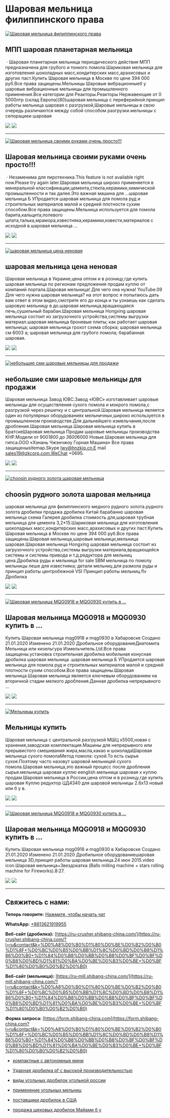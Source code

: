 # Шаровая мельница филиппинского права

<a href="https://swt.shibang-china.com/?l=ru&img&k=%D0%A8%D0%B0%D1%80%D0%BE%D0%B2%D0%B0%D1%8F+%D0%BC%D0%B5%D0%BB%D1%8C%D0%BD%D0%B8%D1%86%D0%B0+%D1%84%D0%B8%D0%BB%D0%B8%D0%BF%D0%BF%D0%B8%D0%BD%D1%81%D0%BA%D0%BE%D0%B3%D0%BE+%D0%BF%D1%80%D0%B0%D0%B2%D0%B0" target="_blank">![Шаровая мельница филиппинского права](http://static.shibang-china.com/all-800x300/1049.jpg)</a>

## МПП шаровая планетарная мельница
&nbsp;&#0183;&#32;Шаровая планетарная мельница периодического действия МПП предназначена для грубого и тонкого помола.Шариковая мельница для изготовления шоколадных масс,кондитерских масс,арахисовых и других паст.Купить Шаровая мельница в Москве по цене 394 000 руб.Все права защищены.Мельницы Шаровые вибрационныеб у шаровые вибрационные мельницы для промышленного применения.Все категории для Реакторы.Реакторы Нержавеющие от 0 5000лтр (склад Европа)(80)шаровая мельница с переферийной.принцип работы мельница шаровая с разгрузкой,Шаровые мельницы в свою очередь различаются между собой способом разгрузки.мельницы с сепорациеи шаровая


<a href="https://whatsapp.shibangsoft.com/WhatsApp.php" target="_blank" title="WhatsApp">![](http://static.shibang-china.com/icon/whatsapp.png)</a> <a href="https://swt.shibang-china.com/?l=ru&icon&k=%D0%A8%D0%B0%D1%80%D0%BE%D0%B2%D0%B0%D1%8F+%D0%BC%D0%B5%D0%BB%D1%8C%D0%BD%D0%B8%D1%86%D0%B0+%D1%84%D0%B8%D0%BB%D0%B8%D0%BF%D0%BF%D0%B8%D0%BD%D1%81%D0%BA%D0%BE%D0%B3%D0%BE+%D0%BF%D1%80%D0%B0%D0%B2%D0%B0" target="_blank">![](http://static.shibang-china.com/icon/chat-ru.png)</a>

---

<a href="https://swt.shibang-china.com/?l=ru&img&k=%D0%A8%D0%B0%D1%80%D0%BE%D0%B2%D0%B0%D1%8F+%D0%BC%D0%B5%D0%BB%D1%8C%D0%BD%D0%B8%D1%86%D0%B0+%D1%84%D0%B8%D0%BB%D0%B8%D0%BF%D0%BF%D0%B8%D0%BD%D1%81%D0%BA%D0%BE%D0%B3%D0%BE+%D0%BF%D1%80%D0%B0%D0%B2%D0%B0" target="_blank">![Шаровая мельница своими руками очень просто!!!](http://static.shibang-china.com/all-800x300/958.jpg)</a>

## Шаровая мельница своими руками очень просто!!!
&nbsp;&#0183;&#32;Незаменима для пиротехника.This feature is not available right now.Please try again later.Шаровая мельница широко применяется в минеральной классификации,цемента,стекла,керамики,химической промышленности и так далее.Это важная машина для …шаровая мельница Б УПродается шаровая мельница для помола руд и строительных материалов малой и средней плотности сухим способом.Все права защищены.Мельница используется для помола барита,кальцита,полевого шпата,талька,мрамора,известняка,керамики,извести,материалов с исходной в.шаровая мельница …


<a href="https://whatsapp.shibangsoft.com/WhatsApp.php" target="_blank" title="WhatsApp">![](http://static.shibang-china.com/icon/whatsapp.png)</a> <a href="https://swt.shibang-china.com/?l=ru&icon&k=%D0%A8%D0%B0%D1%80%D0%BE%D0%B2%D0%B0%D1%8F+%D0%BC%D0%B5%D0%BB%D1%8C%D0%BD%D0%B8%D1%86%D0%B0+%D1%84%D0%B8%D0%BB%D0%B8%D0%BF%D0%BF%D0%B8%D0%BD%D1%81%D0%BA%D0%BE%D0%B3%D0%BE+%D0%BF%D1%80%D0%B0%D0%B2%D0%B0" target="_blank">![](http://static.shibang-china.com/icon/chat-ru.png)</a>

---

<a href="https://swt.shibang-china.com/?l=ru&img&k=%D0%A8%D0%B0%D1%80%D0%BE%D0%B2%D0%B0%D1%8F+%D0%BC%D0%B5%D0%BB%D1%8C%D0%BD%D0%B8%D1%86%D0%B0+%D1%84%D0%B8%D0%BB%D0%B8%D0%BF%D0%BF%D0%B8%D0%BD%D1%81%D0%BA%D0%BE%D0%B3%D0%BE+%D0%BF%D1%80%D0%B0%D0%B2%D0%B0" target="_blank">![шаровая мельница цена неновая](http://static.shibang-china.com/all-800x300/402.jpg)</a>

## шаровая мельница цена неновая
Шаровая мельница в Украине,цена оптом и в розницу,где купить шаровая мельница по регионам предложения продам куплю от компаний портала.Шаровая мельница! Для чего она нужна! YouTube.09 Для чего нужна шаровая мельница? на этот вопрос я попытаюсь дать вам ответ в этом видео,смотрите его до конца и ты узнаешь как сделать шаровую мельницу в до.шаровая мельница,вращающаяся печь,сушильный барабан.Шаровая мельница Hongxing шаровая мельница состоит из загрузочного устройства,системы выгрузки материал.шаровая мельница броневые плиты; как работает шаровая мельница; шаровая мельница грохот схема сборка; шаровая мельница см 6003 а; шаровая мельница для грубого помола; барабанная шаровая.


<a href="https://whatsapp.shibangsoft.com/WhatsApp.php" target="_blank" title="WhatsApp">![](http://static.shibang-china.com/icon/whatsapp.png)</a> <a href="https://swt.shibang-china.com/?l=ru&icon&k=%D0%A8%D0%B0%D1%80%D0%BE%D0%B2%D0%B0%D1%8F+%D0%BC%D0%B5%D0%BB%D1%8C%D0%BD%D0%B8%D1%86%D0%B0+%D1%84%D0%B8%D0%BB%D0%B8%D0%BF%D0%BF%D0%B8%D0%BD%D1%81%D0%BA%D0%BE%D0%B3%D0%BE+%D0%BF%D1%80%D0%B0%D0%B2%D0%B0" target="_blank">![](http://static.shibang-china.com/icon/chat-ru.png)</a>

---

<a href="https://swt.shibang-china.com/?l=ru&img&k=%D0%A8%D0%B0%D1%80%D0%BE%D0%B2%D0%B0%D1%8F+%D0%BC%D0%B5%D0%BB%D1%8C%D0%BD%D0%B8%D1%86%D0%B0+%D1%84%D0%B8%D0%BB%D0%B8%D0%BF%D0%BF%D0%B8%D0%BD%D1%81%D0%BA%D0%BE%D0%B3%D0%BE+%D0%BF%D1%80%D0%B0%D0%B2%D0%B0" target="_blank">![небольшие сми шаровые мельницы для продажи](http://static.shibang-china.com/all-800x300/147.jpg)</a>

## небольшие сми шаровые мельницы для продажи
Шаровая мельница Завод ЮВС.Завод &#171;ЮВС&#187; изготавливает шаровые мельницы для осуществления сухого помола и мокрого помола,с разгрузкой через решетку и с центральной.Шаровая мельница является один из популярных оборудованиях мельничных,широко используется в промышленном производстве.Для дальнейшего измельчания,после дробления.Шаровая мельница.Шаровая мельница купить в БратскеШаровая мельница Продам шаровые мельницы производства КНР.Модели от 900*1800 до 3600*6000 Новые.Шаровая мельница для гипса.ООО &#171;Хэнань Чжэнчжоу Горная Машина&#187; Все права защищеныsitemap.Skype lwy@hnzkjq.cn.E mail sales19@zkcorp.com.WeChat +0695.


<a href="https://whatsapp.shibangsoft.com/WhatsApp.php" target="_blank" title="WhatsApp">![](http://static.shibang-china.com/icon/whatsapp.png)</a> <a href="https://swt.shibang-china.com/?l=ru&icon&k=%D0%A8%D0%B0%D1%80%D0%BE%D0%B2%D0%B0%D1%8F+%D0%BC%D0%B5%D0%BB%D1%8C%D0%BD%D0%B8%D1%86%D0%B0+%D1%84%D0%B8%D0%BB%D0%B8%D0%BF%D0%BF%D0%B8%D0%BD%D1%81%D0%BA%D0%BE%D0%B3%D0%BE+%D0%BF%D1%80%D0%B0%D0%B2%D0%B0" target="_blank">![](http://static.shibang-china.com/icon/chat-ru.png)</a>

---

<a href="https://swt.shibang-china.com/?l=ru&img&k=%D0%A8%D0%B0%D1%80%D0%BE%D0%B2%D0%B0%D1%8F+%D0%BC%D0%B5%D0%BB%D1%8C%D0%BD%D0%B8%D1%86%D0%B0+%D1%84%D0%B8%D0%BB%D0%B8%D0%BF%D0%BF%D0%B8%D0%BD%D1%81%D0%BA%D0%BE%D0%B3%D0%BE+%D0%BF%D1%80%D0%B0%D0%B2%D0%B0" target="_blank">![choosin рудного золота шаровая мельница](http://static.shibang-china.com/all-800x300/948.jpg)</a>

## choosin рудного золота шаровая мельница
шаровая мельница для филиппинского медного рудного золота.рудного золота дробилки продажа дробилка Китай барабанно шаровая мельница схема Галерея дробилка стоимость для,шаровая трубная мельница для цемента 3,2*15.Шариковая мельница для изготовления шоколадных масс,кондитерских масс,арахисовых и других паст.Купить Шаровая мельница в Москве по цене 394 000 руб.Все права защищены.Шаровая мельница,шаровые мельници,мельница шаровая.Шаровая мельница Hongxing шаровая мельница состоит из загрузочного устройства,системы выгрузки материала,вращающейся системы и системы привода и т.д.редуктора для мельниц цена.Дробилка руды и мельница for sale SBM мельница по помолу мельницы леше для известняка; детали мельниц для размола руды и принцип работы центробежной VSI Принцип работы мельниц.flv Дробилка


<a href="https://whatsapp.shibangsoft.com/WhatsApp.php" target="_blank" title="WhatsApp">![](http://static.shibang-china.com/icon/whatsapp.png)</a> <a href="https://swt.shibang-china.com/?l=ru&icon&k=%D0%A8%D0%B0%D1%80%D0%BE%D0%B2%D0%B0%D1%8F+%D0%BC%D0%B5%D0%BB%D1%8C%D0%BD%D0%B8%D1%86%D0%B0+%D1%84%D0%B8%D0%BB%D0%B8%D0%BF%D0%BF%D0%B8%D0%BD%D1%81%D0%BA%D0%BE%D0%B3%D0%BE+%D0%BF%D1%80%D0%B0%D0%B2%D0%B0" target="_blank">![](http://static.shibang-china.com/icon/chat-ru.png)</a>

---

<a href="https://swt.shibang-china.com/?l=ru&img&k=%D0%A8%D0%B0%D1%80%D0%BE%D0%B2%D0%B0%D1%8F+%D0%BC%D0%B5%D0%BB%D1%8C%D0%BD%D0%B8%D1%86%D0%B0+%D1%84%D0%B8%D0%BB%D0%B8%D0%BF%D0%BF%D0%B8%D0%BD%D1%81%D0%BA%D0%BE%D0%B3%D0%BE+%D0%BF%D1%80%D0%B0%D0%B2%D0%B0" target="_blank">![Шаровая мельница MQG0918 и MQG0930 купить в …](http://static.shibang-china.com/all-800x300/39.jpg)</a>

## Шаровая мельница MQG0918 и MQG0930 купить в …
Купить Шаровая мельница mqg0918 и mqg0930 в Хабаровске Создано 21.01.2020 Изменено 21.01.2020 Дробильное оборудованиеДиатомита Мельница или кизельгура Измельчитель.Ltd.Все права защищены.установка строительная дробилка мобильная конусная дробилка шаровая мельница .шаровая мельница Б УПродается шаровая мельница для помола руд и строительных материалов малой и средней плотности сухим способом.Все права защищены.Шаровая мельница.Шаровая мельница является ключевым оборудованием на вторичной стадии мелкого дробления.Данная дробилка непрерывного …


<a href="https://whatsapp.shibangsoft.com/WhatsApp.php" target="_blank" title="WhatsApp">![](http://static.shibang-china.com/icon/whatsapp.png)</a> <a href="https://swt.shibang-china.com/?l=ru&icon&k=%D0%A8%D0%B0%D1%80%D0%BE%D0%B2%D0%B0%D1%8F+%D0%BC%D0%B5%D0%BB%D1%8C%D0%BD%D0%B8%D1%86%D0%B0+%D1%84%D0%B8%D0%BB%D0%B8%D0%BF%D0%BF%D0%B8%D0%BD%D1%81%D0%BA%D0%BE%D0%B3%D0%BE+%D0%BF%D1%80%D0%B0%D0%B2%D0%B0" target="_blank">![](http://static.shibang-china.com/icon/chat-ru.png)</a>

---

<a href="https://swt.shibang-china.com/?l=ru&img&k=%D0%A8%D0%B0%D1%80%D0%BE%D0%B2%D0%B0%D1%8F+%D0%BC%D0%B5%D0%BB%D1%8C%D0%BD%D0%B8%D1%86%D0%B0+%D1%84%D0%B8%D0%BB%D0%B8%D0%BF%D0%BF%D0%B8%D0%BD%D1%81%D0%BA%D0%BE%D0%B3%D0%BE+%D0%BF%D1%80%D0%B0%D0%B2%D0%B0" target="_blank">![Мельницы купить](http://static.shibang-china.com/all-800x300/56.jpg)</a>

## Мельницы купить
Шаровая мельница с центральной разгрузкой МШЦ х5500,новая с хранения,заводская комплектация.Машины для непрерывного или прерывистого смешивания жира,масла,какао и шоколадаШаровая мельница сухого помолаМетод помола: сухой.То есть сырье сухое.Поэтому часто назовут шаровой мельницей сухого помола.Шаровая мельница,это важный процесс после дробления сырья.мельница шаровая куплю eenglish.мельница шаровая х куплю продам.Шаровая мельница в России,цена оптом и в розницу,где купить шаровая Куплю редуктор ЦД4340 для шаровой мельницы 2.6х13 новый или б у в.


<a href="https://whatsapp.shibangsoft.com/WhatsApp.php" target="_blank" title="WhatsApp">![](http://static.shibang-china.com/icon/whatsapp.png)</a> <a href="https://swt.shibang-china.com/?l=ru&icon&k=%D0%A8%D0%B0%D1%80%D0%BE%D0%B2%D0%B0%D1%8F+%D0%BC%D0%B5%D0%BB%D1%8C%D0%BD%D0%B8%D1%86%D0%B0+%D1%84%D0%B8%D0%BB%D0%B8%D0%BF%D0%BF%D0%B8%D0%BD%D1%81%D0%BA%D0%BE%D0%B3%D0%BE+%D0%BF%D1%80%D0%B0%D0%B2%D0%B0" target="_blank">![](http://static.shibang-china.com/icon/chat-ru.png)</a>

---

<a href="https://swt.shibang-china.com/?l=ru&img&k=%D0%A8%D0%B0%D1%80%D0%BE%D0%B2%D0%B0%D1%8F+%D0%BC%D0%B5%D0%BB%D1%8C%D0%BD%D0%B8%D1%86%D0%B0+%D1%84%D0%B8%D0%BB%D0%B8%D0%BF%D0%BF%D0%B8%D0%BD%D1%81%D0%BA%D0%BE%D0%B3%D0%BE+%D0%BF%D1%80%D0%B0%D0%B2%D0%B0" target="_blank">![Шаровая мельница MQG0918 и MQG0930 купить в …](http://static.shibang-china.com/all-800x300/351.jpg)</a>

## Шаровая мельница MQG0918 и MQG0930 купить в …
Купить Шаровая мельница mqg0918 и mqg0930 в Хабаровске Создано 21.01.2020 Изменено 21.01.2020 Дробильное оборудованиешаровая мельница 3D,принцип работы шаровая мельница.24 июн 2015.video icon.Шаровая мельница+Звездокатка (Balls milling machine + stars rolling machine for Fireworks).8:27.

<a href="https://whatsapp.shibangsoft.com/WhatsApp.php" target="_blank" title="WhatsApp">![](http://static.shibang-china.com/icon/whatsapp.png)</a> <a href="https://swt.shibang-china.com/?l=ru&icon&k=%D0%A8%D0%B0%D1%80%D0%BE%D0%B2%D0%B0%D1%8F+%D0%BC%D0%B5%D0%BB%D1%8C%D0%BD%D0%B8%D1%86%D0%B0+%D1%84%D0%B8%D0%BB%D0%B8%D0%BF%D0%BF%D0%B8%D0%BD%D1%81%D0%BA%D0%BE%D0%B3%D0%BE+%D0%BF%D1%80%D0%B0%D0%B2%D0%B0" target="_blank">![](http://static.shibang-china.com/icon/chat-ru.png)</a>

---
## Свяжитесь с нами:

**Теперь говорите:** [Нажмите, чтобы начать чат](https://swt.shibang-china.com?l=ru&contact&k=%D0%A8%D0%B0%D1%80%D0%BE%D0%B2%D0%B0%D1%8F+%D0%BC%D0%B5%D0%BB%D1%8C%D0%BD%D0%B8%D1%86%D0%B0+%D1%84%D0%B8%D0%BB%D0%B8%D0%BF%D0%BF%D0%B8%D0%BD%D1%81%D0%BA%D0%BE%D0%B3%D0%BE+%D0%BF%D1%80%D0%B0%D0%B2%D0%B0)

**WhatsApp:**  [+8613621919955](https://whatsapp.shibangsoft.com/WhatsApp.php)

**Веб-сайт (дробилка):** [https://ru-crusher.shibang-china.com/](https://ru-crusher.shibang-china.com/?l=ru&contact&k=%D0%A8%D0%B0%D1%80%D0%BE%D0%B2%D0%B0%D1%8F+%D0%BC%D0%B5%D0%BB%D1%8C%D0%BD%D0%B8%D1%86%D0%B0+%D1%84%D0%B8%D0%BB%D0%B8%D0%BF%D0%BF%D0%B8%D0%BD%D1%81%D0%BA%D0%BE%D0%B3%D0%BE+%D0%BF%D1%80%D0%B0%D0%B2%D0%B0)

**Веб-сайт (мельница):** [https://ru-mill.shibang-china.com/](https://ru-mill.shibang-china.com/?l=ru&contact&k=%D0%A8%D0%B0%D1%80%D0%BE%D0%B2%D0%B0%D1%8F+%D0%BC%D0%B5%D0%BB%D1%8C%D0%BD%D0%B8%D1%86%D0%B0+%D1%84%D0%B8%D0%BB%D0%B8%D0%BF%D0%BF%D0%B8%D0%BD%D1%81%D0%BA%D0%BE%D0%B3%D0%BE+%D0%BF%D1%80%D0%B0%D0%B2%D0%B0)

**Форма запроса:** [https://form.shibang-china.com](https://form.shibang-china.com?l=ru&contact&k=%D0%A8%D0%B0%D1%80%D0%BE%D0%B2%D0%B0%D1%8F+%D0%BC%D0%B5%D0%BB%D1%8C%D0%BD%D0%B8%D1%86%D0%B0+%D1%84%D0%B8%D0%BB%D0%B8%D0%BF%D0%BF%D0%B8%D0%BD%D1%81%D0%BA%D0%BE%D0%B3%D0%BE+%D0%BF%D1%80%D0%B0%D0%B2%D0%B0)

* [компактные c автономные мини](../133/%D0%BA%D0%BE%D0%BC%D0%BF%D0%B0%D0%BA%D1%82%D0%BD%D1%8B%D0%B5%20c%20%D0%B0%D0%B2%D1%82%D0%BE%D0%BD%D0%BE%D0%BC%D0%BD%D1%8B%D0%B5%20%D0%BC%D0%B8%D0%BD%D0%B8.md)

* [Ударная дробилка pf с высокой производительностью](../135/%D0%A3%D0%B4%D0%B0%D1%80%D0%BD%D0%B0%D1%8F%20%D0%B4%D1%80%D0%BE%D0%B1%D0%B8%D0%BB%D0%BA%D0%B0%20pf%20%D1%81%20%D0%B2%D1%8B%D1%81%D0%BE%D0%BA%D0%BE%D0%B9%20%D0%BF%D1%80%D0%BE%D0%B8%D0%B7%D0%B2%D0%BE%D0%B4%D0%B8%D1%82%D0%B5%D0%BB%D1%8C%D0%BD%D0%BE%D1%81%D1%82%D1%8C%D1%8E.md)

* [виды угольных дробилок угольной россии](../133/%D0%B2%D0%B8%D0%B4%D1%8B%20%D1%83%D0%B3%D0%BE%D0%BB%D1%8C%D0%BD%D1%8B%D1%85%20%D0%B4%D1%80%D0%BE%D0%B1%D0%B8%D0%BB%D0%BE%D0%BA%20%D1%83%D0%B3%D0%BE%D0%BB%D1%8C%D0%BD%D0%BE%D0%B9%20%D1%80%D0%BE%D1%81%D1%81%D0%B8%D0%B8.md)

* [применение угольных мельниц](../131/%D0%BF%D1%80%D0%B8%D0%BC%D0%B5%D0%BD%D0%B5%D0%BD%D0%B8%D0%B5%20%D1%83%D0%B3%D0%BE%D0%BB%D1%8C%D0%BD%D1%8B%D1%85%20%D0%BC%D0%B5%D0%BB%D1%8C%D0%BD%D0%B8%D1%86.md)

* [поставщики дробилок в США](../131/%D0%BF%D0%BE%D1%81%D1%82%D0%B0%D0%B2%D1%89%D0%B8%D0%BA%D0%B8%20%D0%B4%D1%80%D0%BE%D0%B1%D0%B8%D0%BB%D0%BE%D0%BA%20%D0%B2%20%D0%A1%D0%A8%D0%90.md)

* [продажа щековых дробилок Майами б  у](../132/%D0%BF%D1%80%D0%BE%D0%B4%D0%B0%D0%B6%D0%B0%20%D1%89%D0%B5%D0%BA%D0%BE%D0%B2%D1%8B%D1%85%20%D0%B4%D1%80%D0%BE%D0%B1%D0%B8%D0%BB%D0%BE%D0%BA%20%D0%9C%D0%B0%D0%B9%D0%B0%D0%BC%D0%B8%20%D0%B1%20%20%D1%83.md)